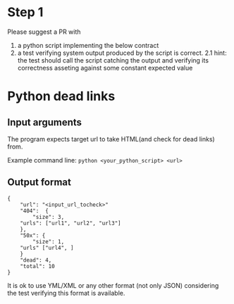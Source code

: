 # Step 1
Please suggest a PR with 
1. a python script implementing the below contract
2. a test verifying system output produced by the script is correct.
2.1 hint: the test should call the script catching the output and verifying its correctness asseting against some constant expected value

# Python dead links

## Input arguments
The program expects target url to take HTML(and check for dead links) from.

Example command line:
`python <your_python_script> <url>`

## Output format

```
{
    "url": "<input_url_tocheck>"
    "404":  {
        "size": 3,
	"urls": ["url1", "url2", "url3"]
    },
    "50x": {
        "size": 1,
	"urls" ["url4", ]
    }
    "dead": 4,
    "total": 10
}
```

It is ok to use YML/XML or any other format (not only JSON) considering the test verifying this format is available.
